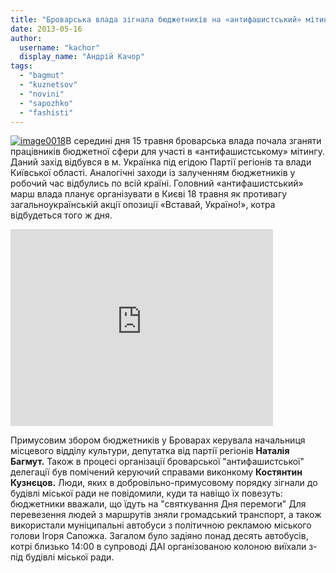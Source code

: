 ```yaml
---
title: "Броварська влада зігнала бюджетників на «антифашистський» мітинг"
date: 2013-05-16
author: 
  username: "kachor"
  display_name: "Андрій Качор"
tags: 
  - "bagmut"
  - "kuznetsov"
  - "novini"
  - "sapozhko"
  - "fashisti"
---
```


[![image0018](https://mpz.brovary.org/wp-content/uploads/2013/05/image0018.jpg)](https://mpz.brovary.org/wp-content/uploads/2013/05/image0018.jpg)В середині дня 15 травня броварська влада почала зганяти працівників бюджетної сфери для участі в «антифашистському» мітингу. Даний захід відбувся в м. Українка під егідою Партії регіонів та влади Київської області. Аналогічні заходи із залученням бюджетників у робочий час відбулись по всій країні. Головний «антифашистський» марш влада планує організувати в Києві 18 травня як противагу загальноукраїнській акції опозиції «Вставай, Україно!», котра відбудеться того ж дня.

<iframe src="http://www.youtube.com/embed/DgF-e8bSQrU" height="315" width="420" allowfullscreen frameborder="0"></iframe>

Примусовим збором бюджетників у Броварах керувала начальниця місцевого відділу культури, депутатка від партії регіонів **Наталія Багмут.** Також в процесі організації броварської "антифашистської" делегації був помічений керуючий справами виконкому **Костянтин Кузнєцов.** Люди, яких в добровільно-примусовому порядку зігнали до будівлі міської ради не повідомили, куди та навіщо їх повезуть: бюджетники вважали, що їдуть на "святкування Дня перемоги" Для перевезення людей з маршрутів зняли громадський транспорт, а також використали муніципальні автобуси з політичною рекламою міського голови Ігоря Сапожка. Загалом було задіяно понад десять автобусів, котрі близько 14:00 в супроводі ДАІ організованою колоною виїхали з-під будівлі міської ради.
